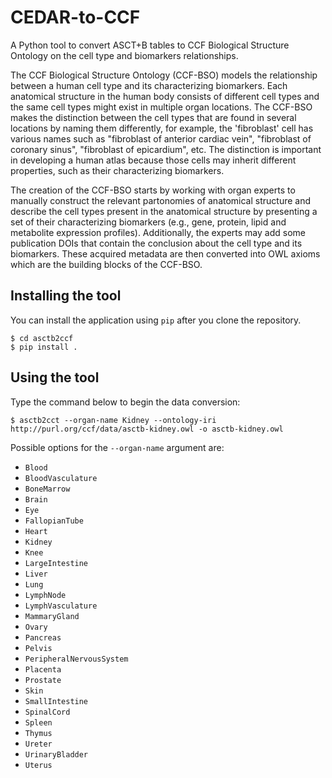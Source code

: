 # CEDAR-to-CCF

A Python tool to convert ASCT+B tables to CCF Biological Structure Ontology on the cell type and biomarkers relationships.

The CCF Biological Structure Ontology (CCF-BSO) models the relationship between a human cell type and its characterizing biomarkers. Each anatomical structure in the human body consists of different cell types and the same cell types might exist in multiple organ locations. The CCF-BSO makes the distinction between the cell types that are found in several locations by naming them differently, for example, the 'fibroblast' cell has various names such as "fibroblast of anterior cardiac vein", "fibroblast of coronary sinus", "fibroblast of epicardium", etc. The distinction is important in developing a human atlas because those cells may inherit different properties, such as their characterizing biomarkers.

The creation of the CCF-BSO starts by working with organ experts to manually construct the relevant partonomies of anatomical structure and describe the cell types present in the anatomical structure by presenting a set of their characterizing biomarkers (e.g., gene, protein, lipid and metabolite expression profiles). Additionally, the experts may add some publication DOIs that contain the conclusion about the cell type and its biomarkers. These acquired metadata are then converted into OWL axioms which are the building blocks of the CCF-BSO.

## Installing the tool

You can install the application using `pip` after you clone the repository.
```
$ cd asctb2ccf
$ pip install .
```

## Using the tool

Type the command below to begin the data conversion:
```
$ asctb2cct --organ-name Kidney --ontology-iri http://purl.org/ccf/data/asctb-kidney.owl -o asctb-kidney.owl
```

Possible options for the `--organ-name` argument are:
* `Blood`
* `BloodVasculature`
* `BoneMarrow`
* `Brain`
* `Eye`
* `FallopianTube`
* `Heart`
* `Kidney`
* `Knee`
* `LargeIntestine`
* `Liver`
* `Lung`
* `LymphNode`
* `LymphVasculature`
* `MammaryGland`
* `Ovary`
* `Pancreas`
* `Pelvis`
* `PeripheralNervousSystem`
* `Placenta`
* `Prostate`
* `Skin`
* `SmallIntestine`
* `SpinalCord`
* `Spleen`
* `Thymus`
* `Ureter`
* `UrinaryBladder`
* `Uterus`
